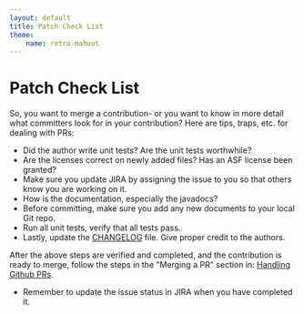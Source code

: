 ```yaml
---
layout: default
title: Patch Check List
theme:
    name: retro-mahout
---
```


# Patch Check List

So, you want to merge a contribution- or you want to know in more detail what committers look for in your contribution?
Here are tips, traps, etc. for dealing with
PRs:

  - Did the author write unit tests?  Are the unit tests worthwhile?
  - Are the licenses correct on newly added files? Has an ASF license been
granted?
  - Make sure you update JIRA by assigning the issue to you so that others
know you are working on it.
  - How is the documentation, especially the javadocs?
  - Before committing, make sure you add any new documents to your local Git repo.  
  - Run all unit tests, verify that all tests pass.
  - Lastly, update the [CHANGELOG](https://github.com/apache/mahout/blob/master/CHANGELOG) file. Give proper credit to the authors.
 
After the above steps are verified and completed, and the contribution is ready to merge, follow the steps in the "Merging a PR" section in: [Handling Github PRs](http://mahout.apache.org/developers/github.html).

 - Remember to update the issue status in JIRA when you have completed it.


  